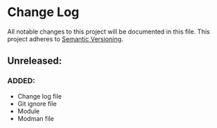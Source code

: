 # Change Log
All notable changes to this project will be documented in this file. This project adheres to [Semantic Versioning](http://semver.org/).

## Unreleased:
### ADDED:
- Change log file
- Git ignore file
- Module
- Modman file